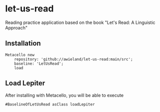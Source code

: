 # let-us-read
Reading practice application based on the book "Let's Read: A Linguistic Approach"
## Installation```Metacello new	repository: 'github://awieland/let-us-read:main/src';	baseline: 'LetUsRead';	load```## Load Lepiter				After installing with Metacello, you will be able to execute```#BaselineOfLetUsRead asClass loadLepiter```